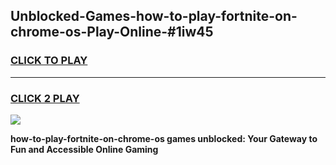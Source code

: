 
## Unblocked-Games-how-to-play-fortnite-on-chrome-os-Play-Online-#1iw45
<h3>
<a href="https://premium.freeplayer.one?title=how-to-play-fortnite-on-chrome-os&ref=27F">CLICK TO PLAY</a></h3>
<hr>

<h3>
<a href="https://premium.freeplayer.one?title=how-to-play-fortnite-on-chrome-os&ref=27F">CLICK 2 PLAY</a>
  
</h3>

<a href="https://premium.freeplayer.one?title=how-to-play-fortnite-on-chrome-os&ref=27F"><img src="https://clearcache.store/games.png"></a>


**how-to-play-fortnite-on-chrome-os games unblocked: Your Gateway to Fun and Accessible Online Gaming**
